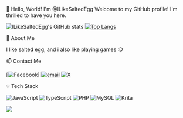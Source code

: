 👋 Hello, World! I'm @ILikeSaltedEgg
Welcome to my GitHub profile! I'm thrilled to have you here.


![ILikeSaltedEgg's GitHub stats](https://github-readme-stats.vercel.app/api?username=ILikeSaltedEgg&show_icons=true&theme=dark)
[![Top Langs](https://github-readme-stats.vercel.app/api/top-langs/?username=ILikeSaltedEgg&layout=compact&theme=dark)](https://github.com/ILikeSaltedEgg/github-readme-stats&layout=compact&theme=dark)

🚀 About Me

I like salted egg, and i also like playing games :D

📫 Contact Me

[![Facebook](https://img.shields.io/badge/Facebook-%231877F2.svg?logo=Facebook&logoColor=white)] [![email](https://img.shields.io/badge/Email-D14836?logo=gmail&logoColor=white)](mailto:acejoshuacalimlim) 
[![X](https://img.shields.io/badge/X-black.svg?logo=X&logoColor=white)](https://x.com/omphukos) 

💡 Tech Stack

![JavaScript](https://img.shields.io/badge/javascript-%23323330.svg?style=flat&logo=javascript&logoColor=%23F7DF1E) ![TypeScript](https://img.shields.io/badge/typescript-%23007ACC.svg?style=flat&logo=typescript&logoColor=white) ![PHP](https://img.shields.io/badge/php-%23777BB4.svg?style=flat&logo=php&logoColor=white) ![MySQL](https://img.shields.io/badge/mysql-4479A1.svg?style=flat&logo=mysql&logoColor=white) ![Krita](https://img.shields.io/badge/Krita-203759?style=flat&logo=krita&logoColor=EEF37B)


![](https://github-contributor-stats.vercel.app/api?username=ILikeSaltedEgg&limit=5&theme=dark&combine_all_yearly_contributions=true)
<!---
ILikeSaltedEgg/ILikeSaltedEgg is a ✨ special ✨ repository because its `README.md` (this file) appears on your GitHub profile.
You can click the Preview link to take a look at your changes.
--->
